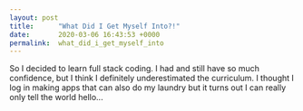 ```yaml
---
layout: post
title:      "What Did I Get Myself Into?!"
date:       2020-03-06 16:43:53 +0000
permalink:  what_did_i_get_myself_into
---
```


So I decided to learn full stack coding. I had and still have so much confidence, but I think I definitely underestimated the curriculum. I thought I log in making apps that can also do my laundry but it turns out I can really only tell the world hello...
